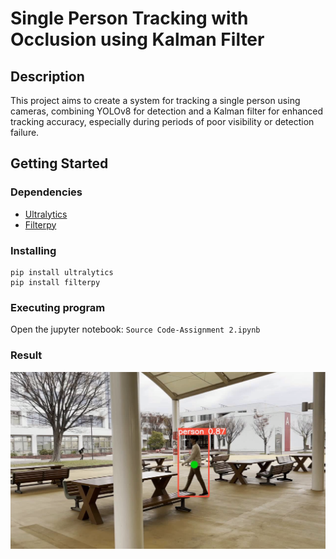 # Single Person Tracking with Occlusion using Kalman Filter



## Description

This project aims to create a system for tracking a single person using cameras, combining YOLOv8 for detection and a Kalman filter for enhanced tracking accuracy, especially during periods of poor visibility or detection failure.

## Getting Started

### Dependencies

* [Ultralytics](https://github.com/ultralytics/ultralytics)
* [Filterpy](https://github.com/rlabbe/filterpy)

### Installing

```
pip install ultralytics
pip install filterpy
```

### Executing program

Open the jupyter notebook: `Source Code-Assignment 2.ipynb`

### Result

![result](demo.png)